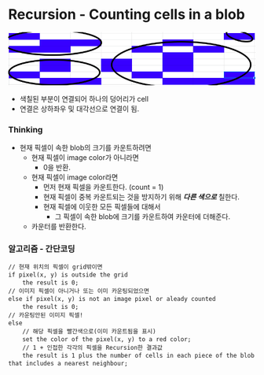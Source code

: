 # Recursion - Counting cells in a blob

![](./image1.png)

- 색칠된 부분이 연결되어 하나의 덩어리가 cell
- 연결은 상하좌우 및 대각선으로 연결이 됨.

### Thinking

- 현재 픽셀이 속한 blob의 크기를 카운트하려면
  - 현재 픽셀이 image color가 아니라면
    - 0을 반환.
  - 현재 픽셀이 image color라면
    - 먼저 현재 픽셀을 카운트한다. (count = 1)
    - 현재 픽셀이 중복 카운트되는 것을 방지하기 위해 ***다른 색으로*** 칠한다.
    - 현재 픽셀에 이웃한 모든 픽셀들에 대해서
      - 그 픽셀이 속한 blob에 크기를 카운트하여 카운터에 더해준다. 
  - 카운터를 반환한다.

### 알고리즘 - 간단코딩

~~~
// 현재 위치의 픽셀이 grid밖이면
if pixel(x, y) is outside the grid
    the result is 0;
// 이미지 픽셀이 아니거나 또는 이미 카운팅되었으면
else if pixel(x, y) is not an image pixel or aleady counted
    the result is 0;
// 카운팅안된 이미지 픽셀!
else
    // 해당 픽셀을 빨간색으로(이미 카운트됨을 표시)
    set the color of the pixel(x, y) to a red color;
    // 1 + 인접한 각각의 픽셀을 Recursion한 결과값
    the result is 1 plus the number of cells in each piece of the blob that includes a nearest neighbour;
~~~

